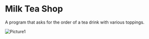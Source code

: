 # Milk Tea Shop

A program that asks for the order of a tea drink with various toppings.


![Picture1](https://user-images.githubusercontent.com/18335159/61976318-5cea5500-afa0-11e9-9c7e-089c7070df29.png)
